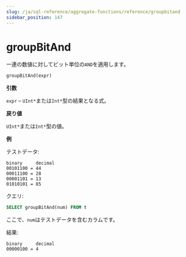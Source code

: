 ```yaml
---
slug: /ja/sql-reference/aggregate-functions/reference/groupbitand
sidebar_position: 147
---
```


# groupBitAnd

一連の数値に対してビット単位の`AND`を適用します。

``` sql
groupBitAnd(expr)
```

**引数**

`expr` – `UInt*`または`Int*`型の結果となる式。

**戻り値**

`UInt*`または`Int*`型の値。

**例**

テストデータ:

``` text
binary     decimal
00101100 = 44
00011100 = 28
00001101 = 13
01010101 = 85
```

クエリ:

``` sql
SELECT groupBitAnd(num) FROM t
```

ここで、`num`はテストデータを含むカラムです。

結果:

``` text
binary     decimal
00000100 = 4
```
